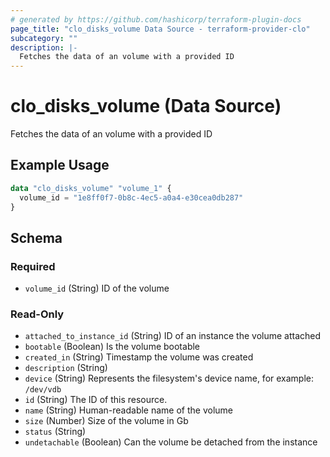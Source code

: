 ```yaml
---
# generated by https://github.com/hashicorp/terraform-plugin-docs
page_title: "clo_disks_volume Data Source - terraform-provider-clo"
subcategory: ""
description: |-
  Fetches the data of an volume with a provided ID
---
```


# clo_disks_volume (Data Source)

Fetches the data of an volume with a provided ID

## Example Usage

```terraform
data "clo_disks_volume" "volume_1" {
  volume_id = "1e8ff0f7-0b8c-4ec5-a0a4-e30cea0db287"
}
```

<!-- schema generated by tfplugindocs -->
## Schema

### Required

- `volume_id` (String) ID of the volume

### Read-Only

- `attached_to_instance_id` (String) ID of an instance the volume attached
- `bootable` (Boolean) Is the volume bootable
- `created_in` (String) Timestamp the volume was created
- `description` (String)
- `device` (String) Represents the filesystem's device name, for example: `/dev/vdb`
- `id` (String) The ID of this resource.
- `name` (String) Human-readable name of the volume
- `size` (Number) Size of the volume in Gb
- `status` (String)
- `undetachable` (Boolean) Can the volume be detached from the instance


